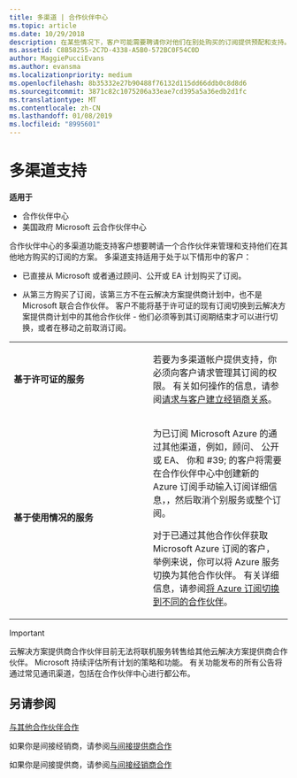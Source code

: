 ```yaml
---
title: 多渠道 | 合作伙伴中心
ms.topic: article
ms.date: 10/29/2018
description: 在某些情况下，客户可能需要聘请你对他们在别处购买的订阅提供预配和支持。
ms.assetid: C8B58255-2C7D-4338-A5B0-572BC0F54C0D
author: MaggiePucciEvans
ms.author: evansma
ms.localizationpriority: medium
ms.openlocfilehash: 8b35332e27b90488f76132d115dd66ddb0c8d8d6
ms.sourcegitcommit: 3871c82c1075206a33eae7cd395a5a36edb2d1fc
ms.translationtype: MT
ms.contentlocale: zh-CN
ms.lasthandoff: 01/08/2019
ms.locfileid: "8995601"
---
```

# <a name="multi-channel-support"></a>多渠道支持

**适用于**

-  合作伙伴中心
-  美国政府 Microsoft 云合作伙伴中心


合作伙伴中心的多渠道功能支持客户想要聘请一个合作伙伴来管理和支持他们在其他地方购买的订阅的方案。 多渠道支持适用于处于以下情形中的客户：

-   已直接从 Microsoft 或者通过顾问、公开或 EA 计划购买了订阅。

-   从第三方购买了订阅，该第三方不在云解决方案提供商计划中，也不是 Microsoft 联合合作伙伴。 客户不能将基于许可证的现有订阅切换到云解决方案提供商计划中的其他合作伙伴 - 他们必须等到其订阅期结束才可以进行切换，或者在移动之前取消订阅。


<table>
<colgroup>
<col width="50%" />
<col width="50%" />
</colgroup>
<tbody>
<tr class="odd">
<td><p><strong>基于许可证的服务</strong></p></td>
<td><p>若要为多渠道帐户提供支持，你必须向客户请求管理其订阅的权限。 有关如何操作的信息，请参阅<a href="request-a-relationship-with-a-customer.md" data-raw-source="[Request a reseller relationship with a customer](request-a-relationship-with-a-customer.md)">请求与客户建立经销商关系</a>。</p></td>
</tr>
<tr class="even">
<td><p><strong>基于使用情况的服务</strong></p></td>
<td>
<p>为已订阅 Microsoft Azure 的通过其他渠道，例如，顾问、 公开或 EA、 你和 #39; 的客户将需要在合作伙伴中心中创建新的 Azure 订阅手动输入订阅详细信息，，然后取消个别服务或整个订阅。</p>
<p>对于已通过其他合作伙伴获取 Microsoft Azure 订阅的客户，举例来说，你可以将 Azure 服务切换为其他合作伙伴。 有关详细信息，请参阅<a href="switch-azure-subscriptions-to-a-different-partner.md" data-raw-source="[Switch Azure subscriptions to a different partner](switch-azure-subscriptions-to-a-different-partner.md)">将 Azure 订阅切换到不同的合作伙伴</a>。</p>
</td>
</tr>
</tbody>
</table>

> [!IMPORTANT]  
> 云解决方案提供商合作伙伴目前无法将联机服务转售给其他云解决方案提供商合作伙伴。 Microsoft 持续评估所有计划的策略和功能。 有关功能发布的所有公告将通过常见通讯渠道，包括在合作伙伴中心进行都公布。 

## <a name="see-also"></a>另请参阅

[与其他合作伙伴合作](work-with-other-partners.md)

如果你是间接经销商，请参阅[与间接提供商合作](indirect-reseller-tasks-in-partner-center.md)

如果你是间接提供商，请参阅[与间接经销商合作](indirect-provider-tasks-in-partner-center.md) 

 

 



